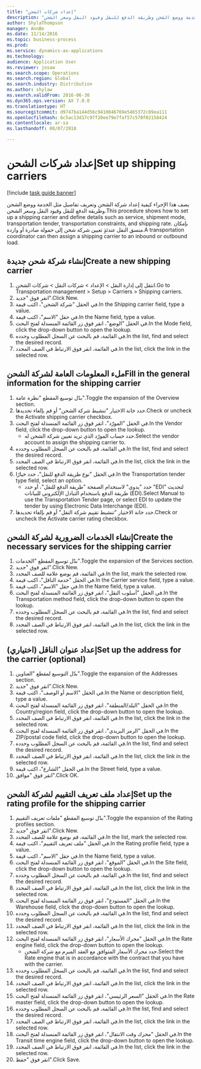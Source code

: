 ```yaml
--- 
title: "إعداد شركات الشحن"
description: "يصف هذا الإجراء كيفية إعداد شركة الشحن‬ وتعريف تفاصيل مثل الخدمة ووضع الشحن وطريقة الدفع للنقل وقيود النقل وسعر الشحن."
author: ShylaThompson
manager: AnnBe
ms.date: 11/14/2016
ms.topic: business-process
ms.prod: 
ms.service: dynamics-ax-applications
ms.technology: 
audience: Application User
ms.reviewer: josaw
ms.search.scope: Operations
ms.search.region: Global
ms.search.industry: Distribution
ms.author: shylaw
ms.search.validFrom: 2016-06-30
ms.dyn365.ops.version: AX 7.0.0
ms.translationtype: HT
ms.sourcegitcommit: d9747ba144d56c9410846769e5465372c89ea111
ms.openlocfilehash: 6c5ac13d17c97f20ee79e7faf57c570f02158424
ms.contentlocale: ar-sa
ms.lasthandoff: 08/07/2018

---
```

# <a name="set-up-shipping-carriers"></a><span data-ttu-id="0b5cb-103">إعداد شركات الشحن</span><span class="sxs-lookup"><span data-stu-id="0b5cb-103">Set up shipping carriers</span></span>

[!include [task guide banner](../../includes/task-guide-banner.md)]

<span data-ttu-id="0b5cb-104">يصف هذا الإجراء كيفية إعداد شركة الشحن‬ وتعريف تفاصيل مثل الخدمة ووضع الشحن وطريقة الدفع للنقل وقيود النقل وسعر الشحن.</span><span class="sxs-lookup"><span data-stu-id="0b5cb-104">This procedure shows how to set up a shipping carrier and define details such as service, shipment mode, transportation tender, transportation constraints, and shipping rate.</span></span> <span data-ttu-id="0b5cb-105">بإمكان منسق النقل عندئذٍ تعيين شركة شحن إلى حمولة صادرة أو واردة.</span><span class="sxs-lookup"><span data-stu-id="0b5cb-105">A transportation coordinator can then assign a shipping carrier to an inbound or outbound load.</span></span>


## <a name="create-a-new-shipping-carrier"></a><span data-ttu-id="0b5cb-106">إنشاء شركة شحن جديدة</span><span class="sxs-lookup"><span data-stu-id="0b5cb-106">Create a new shipping carrier</span></span>
1. <span data-ttu-id="0b5cb-107">انتقل إلى إدارة النقل > الإعداد > شركات النقل > شركات الشحن.</span><span class="sxs-lookup"><span data-stu-id="0b5cb-107">Go to Transportation management > Setup > Carriers > Shipping carriers.</span></span>
2. <span data-ttu-id="0b5cb-108">انقر فوق "جديد".</span><span class="sxs-lookup"><span data-stu-id="0b5cb-108">Click New.</span></span>
3. <span data-ttu-id="0b5cb-109">في الحقل "شركة الشحن‬"، اكتب قيمة.</span><span class="sxs-lookup"><span data-stu-id="0b5cb-109">In the Shipping carrier field, type a value.</span></span>
4. <span data-ttu-id="0b5cb-110">في حقل "الاسم"، اكتب قيمة.</span><span class="sxs-lookup"><span data-stu-id="0b5cb-110">In the Name field, type a value.</span></span>
5. <span data-ttu-id="0b5cb-111">في الحقل "الوضع‬"، انقر فوق زر القائمة المنسدلة لفتح البحث.</span><span class="sxs-lookup"><span data-stu-id="0b5cb-111">In the Mode field, click the drop-down button to open the lookup.</span></span>
6. <span data-ttu-id="0b5cb-112">في القائمة، قم بالبحث عن السجل المطلوب وحدده.</span><span class="sxs-lookup"><span data-stu-id="0b5cb-112">In the list, find and select the desired record.</span></span>
7. <span data-ttu-id="0b5cb-113">في القائمة، انقر فوق الارتباط في الصف المحدد.</span><span class="sxs-lookup"><span data-stu-id="0b5cb-113">In the list, click the link in the selected row.</span></span>

## <a name="fill-in-the-general-information-for-the-shipping-carrier"></a><span data-ttu-id="0b5cb-114">ملء المعلومات العامة لشركة الشحن</span><span class="sxs-lookup"><span data-stu-id="0b5cb-114">Fill in the general information for the shipping carrier</span></span>
1. <span data-ttu-id="0b5cb-115">بدّل توسيع المقطع "نظرة عامة‬".</span><span class="sxs-lookup"><span data-stu-id="0b5cb-115">Toggle the expansion of the Overview section.</span></span>
2. <span data-ttu-id="0b5cb-116">حدد خانة الاختيار "تنشيط شركة الشحن‬" أو قم بإلغاء تحديدها.</span><span class="sxs-lookup"><span data-stu-id="0b5cb-116">Check or uncheck the Activate shipping carrier checkbox.</span></span>
3. <span data-ttu-id="0b5cb-117">في الحقل "المورّد‬"، انقر فوق زر القائمة المنسدلة لفتح البحث.</span><span class="sxs-lookup"><span data-stu-id="0b5cb-117">In the Vendor field, click the drop-down button to open the lookup.</span></span>
    * <span data-ttu-id="0b5cb-118">حدد حساب المورّد الذي تريد تعيين شركة الشحن له.</span><span class="sxs-lookup"><span data-stu-id="0b5cb-118">Select the vendor account to assign the shipping carrier to.</span></span>  
4. <span data-ttu-id="0b5cb-119">في القائمة، قم بالبحث عن السجل المطلوب وحدده.</span><span class="sxs-lookup"><span data-stu-id="0b5cb-119">In the list, find and select the desired record.</span></span>
5. <span data-ttu-id="0b5cb-120">في القائمة، انقر فوق الارتباط في الصف المحدد.</span><span class="sxs-lookup"><span data-stu-id="0b5cb-120">In the list, click the link in the selected row.</span></span>
6. <span data-ttu-id="0b5cb-121">في الحقل "نوع طريقة الدفع للنقل"، حدد خيارًا.</span><span class="sxs-lookup"><span data-stu-id="0b5cb-121">In the Transportation tender type field, select an option.</span></span>
    * <span data-ttu-id="0b5cb-122">حدد "يدوي" لاستخدام الصفحة "طريقة الدفع للنقل‬"، أو حدد "EDI" لتحديث طريقة الدفع باستخدام التبادل الإلكتروني للبيانات (EDI).</span><span class="sxs-lookup"><span data-stu-id="0b5cb-122">Select Manual to use the Transportation Tender page, or select EDI to update the tender by using Electronic Data Interchange (EDI).</span></span>  
7. <span data-ttu-id="0b5cb-123">حدد خانة الاختيار "تنشيط تقييم شركة النقل‬‬" أو قم بإلغاء تحديدها.</span><span class="sxs-lookup"><span data-stu-id="0b5cb-123">Check or uncheck the Activate carrier rating checkbox.</span></span>

## <a name="create-the-necessary-services-for-the-shipping-carrier"></a><span data-ttu-id="0b5cb-124">إنشاء الخدمات الضرورية لشركة الشحن</span><span class="sxs-lookup"><span data-stu-id="0b5cb-124">Create the necessary services for the shipping carrier</span></span>
1. <span data-ttu-id="0b5cb-125">بدّل توسيع المقطع "الخدمات‬".</span><span class="sxs-lookup"><span data-stu-id="0b5cb-125">Toggle the expansion of the Services section.</span></span>
2. <span data-ttu-id="0b5cb-126">انقر فوق "جديد".</span><span class="sxs-lookup"><span data-stu-id="0b5cb-126">Click New.</span></span>
3. <span data-ttu-id="0b5cb-127">في القائمة، قم بوضع علامة للصف المحدد.</span><span class="sxs-lookup"><span data-stu-id="0b5cb-127">In the list, mark the selected row.</span></span>
4. <span data-ttu-id="0b5cb-128">في الحقل "خدمة الناقل‬‬"، اكتب قيمة.</span><span class="sxs-lookup"><span data-stu-id="0b5cb-128">In the Carrier service field, type a value.</span></span>
5. <span data-ttu-id="0b5cb-129">في حقل "الاسم"، اكتب قيمة.</span><span class="sxs-lookup"><span data-stu-id="0b5cb-129">In the Name field, type a value.</span></span>
6. <span data-ttu-id="0b5cb-130">في الحقل "أسلوب النقل‬"، انقر فوق زر القائمة المنسدلة لفتح البحث.</span><span class="sxs-lookup"><span data-stu-id="0b5cb-130">In the Transportation method field, click the drop-down button to open the lookup.</span></span>
7. <span data-ttu-id="0b5cb-131">في القائمة، قم بالبحث عن السجل المطلوب وحدده.</span><span class="sxs-lookup"><span data-stu-id="0b5cb-131">In the list, find and select the desired record.</span></span>
8. <span data-ttu-id="0b5cb-132">في القائمة، انقر فوق الارتباط في الصف المحدد.</span><span class="sxs-lookup"><span data-stu-id="0b5cb-132">In the list, click the link in the selected row.</span></span>

## <a name="set-up-the-address-for-the-carrier-optional"></a><span data-ttu-id="0b5cb-133">إعداد عنوان الناقل (اختياري)</span><span class="sxs-lookup"><span data-stu-id="0b5cb-133">Set up the address for the carrier (optional)</span></span>
1. <span data-ttu-id="0b5cb-134">بدّل التوسيع لمقطع "العناوين".</span><span class="sxs-lookup"><span data-stu-id="0b5cb-134">Toggle the expansion of the Addresses section.</span></span>
2. <span data-ttu-id="0b5cb-135">انقر فوق "جديد".</span><span class="sxs-lookup"><span data-stu-id="0b5cb-135">Click New.</span></span>
3. <span data-ttu-id="0b5cb-136">في الحقل "الاسم أو الوصف"، اكتب قيمة.</span><span class="sxs-lookup"><span data-stu-id="0b5cb-136">In the Name or description field, type a value.</span></span>
4. <span data-ttu-id="0b5cb-137">في الحقل "البلد/المنطقة‬"، انقر فوق زر القائمة المنسدلة لفتح البحث.</span><span class="sxs-lookup"><span data-stu-id="0b5cb-137">In the Country/region field, click the drop-down button to open the lookup.</span></span>
5. <span data-ttu-id="0b5cb-138">في القائمة، انقر فوق الارتباط في الصف المحدد.</span><span class="sxs-lookup"><span data-stu-id="0b5cb-138">In the list, click the link in the selected row.</span></span>
6. <span data-ttu-id="0b5cb-139">في الحقل "الرمز البريدي"، انقر فوق زر القائمة المنسدلة لفتح البحث.‬</span><span class="sxs-lookup"><span data-stu-id="0b5cb-139">In the ZIP/postal code field, click the drop-down button to open the lookup.</span></span>
7. <span data-ttu-id="0b5cb-140">في القائمة، قم بالبحث عن السجل المطلوب وحدده.</span><span class="sxs-lookup"><span data-stu-id="0b5cb-140">In the list, find and select the desired record.</span></span>
8. <span data-ttu-id="0b5cb-141">في القائمة، انقر فوق الارتباط في الصف المحدد.</span><span class="sxs-lookup"><span data-stu-id="0b5cb-141">In the list, click the link in the selected row.</span></span>
9. <span data-ttu-id="0b5cb-142">في الحقل "الشارع"، اكتب قيمة.</span><span class="sxs-lookup"><span data-stu-id="0b5cb-142">In the Street field, type a value.</span></span>
10. <span data-ttu-id="0b5cb-143">انقر فوق "موافق".</span><span class="sxs-lookup"><span data-stu-id="0b5cb-143">Click OK.</span></span>

## <a name="set-up-the-rating-profile-for-the-shipping-carrier"></a><span data-ttu-id="0b5cb-144">إعداد ملف تعريف التقييم لشركة الشحن</span><span class="sxs-lookup"><span data-stu-id="0b5cb-144">Set up the rating profile for the shipping carrier</span></span>
1. <span data-ttu-id="0b5cb-145">بدّل توسيع المقطع "ملفات تعريف التقييم‬‬".</span><span class="sxs-lookup"><span data-stu-id="0b5cb-145">Toggle the expansion of the Rating profiles section.</span></span>
2. <span data-ttu-id="0b5cb-146">انقر فوق "جديد".</span><span class="sxs-lookup"><span data-stu-id="0b5cb-146">Click New.</span></span>
3. <span data-ttu-id="0b5cb-147">في القائمة، قم بوضع علامة للصف المحدد.</span><span class="sxs-lookup"><span data-stu-id="0b5cb-147">In the list, mark the selected row.</span></span>
4. <span data-ttu-id="0b5cb-148">في الحقل "ملف تعريف التقييم‬"، اكتب قيمة.</span><span class="sxs-lookup"><span data-stu-id="0b5cb-148">In the Rating profile field, type a value.</span></span>
5. <span data-ttu-id="0b5cb-149">في حقل "الاسم"، اكتب قيمة.</span><span class="sxs-lookup"><span data-stu-id="0b5cb-149">In the Name field, type a value.</span></span>
6. <span data-ttu-id="0b5cb-150">في الحقل "الموقع"، انقر فوق زر القائمة المنسدلة لفتح البحث.</span><span class="sxs-lookup"><span data-stu-id="0b5cb-150">In the Site field, click the drop-down button to open the lookup.</span></span>
7. <span data-ttu-id="0b5cb-151">في القائمة، قم بالبحث عن السجل المطلوب وحدده.</span><span class="sxs-lookup"><span data-stu-id="0b5cb-151">In the list, find and select the desired record.</span></span>
8. <span data-ttu-id="0b5cb-152">في القائمة، انقر فوق الارتباط في الصف المحدد.</span><span class="sxs-lookup"><span data-stu-id="0b5cb-152">In the list, click the link in the selected row.</span></span>
9. <span data-ttu-id="0b5cb-153">في الحقل "المستودع"، انقر فوق زر القائمة المنسدلة لفتح البحث.</span><span class="sxs-lookup"><span data-stu-id="0b5cb-153">In the Warehouse field, click the drop-down button to open the lookup.</span></span>
10. <span data-ttu-id="0b5cb-154">في القائمة، قم بالبحث عن السجل المطلوب وحدده.</span><span class="sxs-lookup"><span data-stu-id="0b5cb-154">In the list, find and select the desired record.</span></span>
11. <span data-ttu-id="0b5cb-155">في القائمة، انقر فوق الارتباط في الصف المحدد.</span><span class="sxs-lookup"><span data-stu-id="0b5cb-155">In the list, click the link in the selected row.</span></span>
12. <span data-ttu-id="0b5cb-156">في الحقل "محرك الأسعار‬"، انقر فوق زر القائمة المنسدلة لفتح البحث.‬</span><span class="sxs-lookup"><span data-stu-id="0b5cb-156">In the Rate engine field, click the drop-down button to open the lookup.</span></span>
    * <span data-ttu-id="0b5cb-157">حدد محرك الأسعار‬ المتوافق مع العقد المبرم مع شركة الشحن.</span><span class="sxs-lookup"><span data-stu-id="0b5cb-157">Select the Rate engine that is in accordance with the contract that you have with the carrier.</span></span>  
13. <span data-ttu-id="0b5cb-158">في القائمة، قم بالبحث عن السجل المطلوب وحدده.</span><span class="sxs-lookup"><span data-stu-id="0b5cb-158">In the list, find and select the desired record.</span></span>
14. <span data-ttu-id="0b5cb-159">في القائمة، انقر فوق الارتباط في الصف المحدد.</span><span class="sxs-lookup"><span data-stu-id="0b5cb-159">In the list, click the link in the selected row.</span></span>
15. <span data-ttu-id="0b5cb-160">في الحقل "السعر الرئيسي‬"، انقر فوق زر القائمة المنسدلة لفتح البحث.‬</span><span class="sxs-lookup"><span data-stu-id="0b5cb-160">In the Rate master field, click the drop-down button to open the lookup.</span></span>
16. <span data-ttu-id="0b5cb-161">في القائمة، قم بالبحث عن السجل المطلوب وحدده.</span><span class="sxs-lookup"><span data-stu-id="0b5cb-161">In the list, find and select the desired record.</span></span>
17. <span data-ttu-id="0b5cb-162">في القائمة، انقر فوق الارتباط في الصف المحدد.</span><span class="sxs-lookup"><span data-stu-id="0b5cb-162">In the list, click the link in the selected row.</span></span>
18. <span data-ttu-id="0b5cb-163">في الحقل "محرك وقت الانتقال‬‬"، انقر فوق زر القائمة المنسدلة لفتح البحث.‬</span><span class="sxs-lookup"><span data-stu-id="0b5cb-163">In the Transit time engine field, click the drop-down button to open the lookup.</span></span>
19. <span data-ttu-id="0b5cb-164">في القائمة، انقر فوق الارتباط في الصف المحدد.</span><span class="sxs-lookup"><span data-stu-id="0b5cb-164">In the list, click the link in the selected row.</span></span>
20. <span data-ttu-id="0b5cb-165">انقر فوق "حفظ".</span><span class="sxs-lookup"><span data-stu-id="0b5cb-165">Click Save.</span></span>


